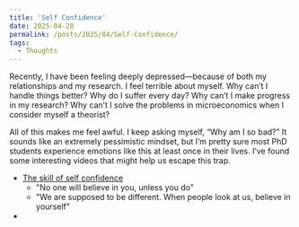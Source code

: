 ```yaml
---
title: 'Self Confidence'
date: 2025-04-28
permalink: /posts/2025/04/Self-Confidence/
tags:
  - Thoughts
---
```


Recently, I have been feeling deeply depressed—because of both my relationships and my research. I feel terrible about myself. Why can’t I handle things better? Why do I suffer every day? Why can’t I make progress in my research? Why can’t I solve the problems in microeconomics when I consider myself a theorist?

All of this makes me feel awful. I keep asking myself, “Why am I so bad?” It sounds like an extremely pessimistic mindset, but I’m pretty sure most PhD students experience emotions like this at least once in their lives. I’ve found some interesting videos that might help us escape this trap.

+ [The skill of self confidence](https://www.youtube.com/watch?v=w-HYZv6HzAs)
  + "No one will believe in you, unless you do"
  + "We are supposed to be different. When people look at us, believe in yourself"
+ 